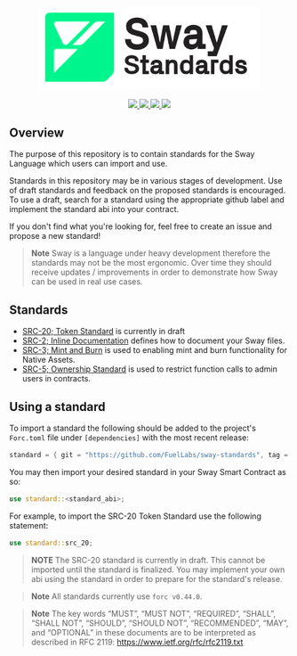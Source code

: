 <p align="center">
    <picture>
        <source media="(prefers-color-scheme: dark)" srcset=".docs/sway-standards-logo-dark-theme.png">
        <img alt="Sway Standards logo" width="400px" src=".docs/sway-standards-logo-light-theme.png">
    </picture>
</p>

<p align="center">
    <a href="https://github.com/FuelLabs/sway-standards/actions/workflows/ci.yml" alt="CI">
        <img src="https://github.com/FuelLabs/sway-standards/actions/workflows/ci.yml/badge.svg" />
    </a>
    <a href="https://crates.io/crates/forc/0.38.0" alt="forc">
        <img src="https://img.shields.io/badge/forc-v0.38.0-orange" />
    </a>
    <a href="./LICENSE" alt="forc">
        <img src="https://img.shields.io/github/license/FuelLabs/sway-standards" />
    </a>
    <a href="https://discord.gg/xfpK4Pe">
        <img src="https://img.shields.io/discord/732892373507375164?color=6A7EC2&logo=discord&logoColor=ffffff&labelColor=6A7EC2&label=Discord" />
    </a>
</p>

## Overview

The purpose of this repository is to contain standards for the Sway Language which users can import and use. 

Standards in this repository may be in various stages of development. Use of draft standards and feedback on the proposed standards is encouraged. To use a draft, search for a standard using the appropriate github label and implement the standard abi into your contract. 

If you don't find what you're looking for, feel free to create an issue and propose a new standard!

> **Note**
> Sway is a language under heavy development therefore the standards may not be the most ergonomic. Over time they should receive updates / improvements in order to demonstrate how Sway can be used in real use cases.

## Standards

- [SRC-20; Token Standard](https://github.com/FuelLabs/sway-standards/issues/1) is currently in draft
- [SRC-2; Inline Documentation](./standards/src_2/) defines how to document your Sway files.
- [SRC-3; Mint and Burn](./standards/src_3/) is used to enabling mint and burn functionality for Native Assets.
- [SRC-5; Ownership Standard](./standards/src_5/) is used to restrict function calls to admin users in contracts.

## Using a standard

To import a standard the following should be added to the project's `Forc.toml` file under `[dependencies]` with the most recent release:

```rust
standard = { git = "https://github.com/FuelLabs/sway-standards", tag = "v0.1.0" }
```

You may then import your desired standard in your Sway Smart Contract as so:

```rust
use standard::<standard_abi>;
```

For example, to import the SRC-20 Token Standard use the following statement:

```rust
use standard::src_20;
```

> **NOTE** The SRC-20 standard is currently in draft. This cannot be imported until the standard is finalized. You may implement your own abi using the standard in order to prepare for the standard's release.

> **Note**
> All standards currently use `forc v0.44.0`.

<!-- TODO:
## Contributing

Check out the [book](https://fuellabs.github.io/sway-libs/book/index.html) for more info! 
-->

> **Note**
> The key words “MUST”, “MUST NOT”, “REQUIRED”, “SHALL”, “SHALL NOT”, “SHOULD”, “SHOULD NOT”, “RECOMMENDED”, “MAY”, and “OPTIONAL” in these documents are to be interpreted as described in RFC 2119: https://www.ietf.org/rfc/rfc2119.txt
